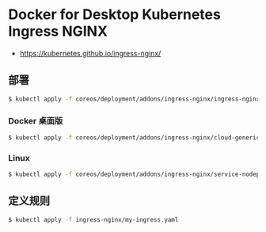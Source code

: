# Docker for Desktop Kubernetes Ingress NGINX

* https://kubernetes.github.io/ingress-nginx/

## 部署

```bash
$ kubectl apply -f coreos/deployment/addons/ingress-nginx/ingress-nginx.yaml
```

### Docker 桌面版

```bash
$ kubectl apply -f coreos/deployment/addons/ingress-nginx/cloud-generic.yaml
```

### Linux

```bash
$ kubectl apply -f coreos/deployment/addons/ingress-nginx/service-nodeport.yaml
```

## 定义规则

```bash
$ kubectl apply -f ingress-nginx/my-ingress.yaml
```
